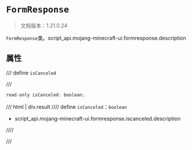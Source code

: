 # `FormResponse`

> 文档版本：1.21.0.24

`FormResponse`类。script_api.mojang-minecraft-ui.formresponse.description

## 属性

/// define
`isCanceled`


///

```js
read-only isCanceled: boolean;
```

/// html | div.result
//// define
`isCanceled`：`boolean`

- script_api.mojang-minecraft-ui.formresponse.iscanceled.description


////

///

